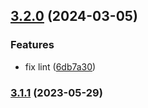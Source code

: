 

## [3.2.0](https://github.com/alvarosabu/utils/compare/3.1.1...3.2.0) (2024-03-05)


### Features

* fix lint ([6db7a30](https://github.com/alvarosabu/utils/commit/6db7a30118e43948c29f1bb46ebf0b5a43641dc3))

### [3.1.1](https://github.com/alvarosabu/utils/compare/3.1.0...3.1.1) (2023-05-29)
